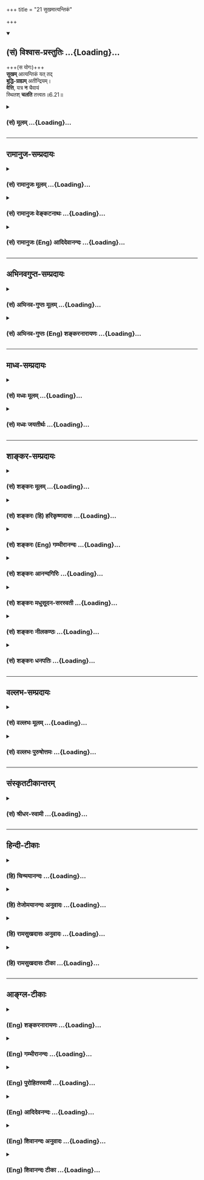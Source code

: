 +++
title = "21 सुखमात्यन्तिकं"

+++
<div class="js_include" newlevelforh1="2" title="(सं) विश्वास-प्रस्तुतिः" unfilled url="/mahAbhAratam/vyAsaH/shlokashaH/06-bhIShma-parva/03-bhagavad-gItA-parva/saMskRtam/vishvAsa-prastutiH/06_Atma-saMyama-yogaH_a/21_sukhamAtyantikaM.md">
<details open><summary><h2>(सं) विश्वास-प्रस्तुतिः ...{Loading}...</h2></summary>

+++(स योगः)+++  
**सुखम्** आत्यन्तिकं यत् तद्  
**बुद्धि-ग्राह्यम्** अतीन्द्रियम्।  
**वेत्ति**, यत्र **न** चैवायं  
स्थितश् **चलति** तत्त्वतः॥6.21॥
</details>
</div>
<div class="js_include collapsed" newlevelforh1="3" title="(सं) मूलम्" unfilled url="/mahAbhAratam/vyAsaH/shlokashaH/06-bhIShma-parva/03-bhagavad-gItA-parva/saMskRtam/mUlam/06_Atma-saMyama-yogaH_a/21_sukhamAtyantikaM.md">
<details><summary><h3>(सं) मूलम् ...{Loading}...</h3></summary>

सुखमात्यन्तिकं यत्तद्बुद्धिग्राह्यमतीन्द्रियम्।  
वेत्ति यत्र न चैवायं स्थितश्चलति तत्त्वतः।।6.21।।
</details>
</div>


_________________
## रामानुज-सम्प्रदायः
<div class="js_include collapsed" newlevelforh1="3" title="(सं) रामानुजः मूलम्" unfilled url="/mahAbhAratam/vyAsaH/shlokashaH/06-bhIShma-parva/03-bhagavad-gItA-parva/saMskRtam/rAmAnujaH/mUlam/06_Atma-saMyama-yogaH_a/21_sukhamAtyantikaM.md">
<details><summary><h3>(सं) रामानुजः मूलम् ...{Loading}...</h3></summary>

।।6.21।।**यत्तद् अतीन्द्रियम्** आत्मबुद्ध्येक**ग्राह्यम् आत्यन्तिकं सुखं
यत्र च** योगे **वेत्ति** अनुभवति यत्र च योगे **स्थितः** सुखातिरेकेण
**तत्त्वतः** तद्भावात् **न चलति।**

</details>
</div>
<div class="js_include collapsed" newlevelforh1="3" title="(सं) रामानुजः वेङ्कटनाथः" unfilled url="/mahAbhAratam/vyAsaH/shlokashaH/06-bhIShma-parva/03-bhagavad-gItA-parva/saMskRtam/rAmAnujaH/venkaTanAthaH/06_Atma-saMyama-yogaH_a/21_sukhamAtyantikaM.md">
<details><summary><h3>(सं) रामानुजः वेङ्कटनाथः ...{Loading}...</h3></summary>

।। 6.21पुनरपि योगदशैव आदरातिरेकाय निरतिशयपुरुषार्थत्वप्रतिपादनेन
प्रपञ्च्यते यत्र इत्यादिभिः। निरुद्धं इत्यत्र
परिगृहीतत्वविनष्टत्वादिभ्रमव्युदासाय योगसेवया हेतुना सर्वत्र
निरुद्धमित्युक्तम्। सर्वतो निरुद्धमित्युक्ते प्रवृत्तस्य निवारणमात्रं
प्रतीयेतसर्वत्र इत्युक्ते तूत्तरोत्तरप्रवृत्त्यनुदयोऽपि सिध्यतीति
सप्तमीनिर्देशः। योगसेवया निरुद्धं यत्रोपरमते इत्युक्ते योगस्य
पृथगुपादानात् यच्छब्दार्थस्य योगाद्व्यतिरेकः प्रतीयेतेति
तद्व्युदासाययोगसंज्ञितम् इति वक्ष्यमाणान्वयेनयत्र योग इत्युक्तम्। यत्र
यस्मिन् काले इति परोक्तमयुक्तम् उपरितनयच्छब्दभिन्नार्थत्वप्रसङ्गात्
प्रतिनिर्देशस्थयोगशब्दानन्वयाच्चेति भावः। यत्रोपरमते इत्यत्र यतो
विच्छिद्यत इति भ्रमापाकरणायाहअतिशयितेति। यत्र सिद्धेऽन्यत उपरमत
इत्यध्याहारेण योजना न युक्ता तथा सतिनिरुद्धं इत्यनेन पुनरुक्तिश्च
स्यात्। उपसर्गाणां च नानार्थत्वादयमेवातिशयितार्थ उपपन्नः।
आसक्तिप्रतिपादनद्वारा तात्पर्येण वायमर्थः सिध्यतीति भावः। यत्र
चैवेत्येवकारस्य यथाक्रमान्वये प्रयोजनाभावात् उचितान्वयप्रदर्शनाय
आत्मन्येव तुष्यतीत्युक्तम्। अन्यनिरपेक्षमित्यवधारणतोषशब्दाभ्यां
अर्थसिद्धोक्तिः। यद्वाआत्मानं पश्यंस्तुष्यति इत्येतावतैव विवक्षितसिद्धौ
पुनरात्मनीति निर्देशः तदन्यव्युदासार्थ इत्यभिप्रायः। आत्मनि
परमात्मानमिति योजना तु जीवयोगविषयत्वादिहासङ्गता।
अतीन्द्रियमित्युक्तत्वात् परिशेषात् औचित्याच्चबुद्धिग्राह्यम् इत्यत्र
बुद्धिं विशिनष्टि आत्मबुद्ध्येकेति। आत्यन्तिकं
पुनर्दुःखसम्भेदरहितमित्यर्थः। यदेवंविधं सुखं तद्यत्र वेत्तीत्यन्वयः।
यद्वा यत्तदिति पिण्डितं प्रसिद्ध्यतिशयार्थं तदित्येवार्थः। केचित्तु
यत्तच्छब्दान्वयप्रकारमजानन्तःसुखमात्यन्तिकं यत्र इति पठन्तिवेत्ति यत्र
इति यत्रशब्दः पूर्वोत्तरवाक्यसाधारणतया मध्ये प्रयुक्तः।
वेत्तीत्यस्यापवर्गदशानुभाव्यसुखप्रतिसन्धानपरत्वव्युदासाय
योगरूपापारोक्ष्याभिप्रायेणअनुभवतीत्युक्तम्। आत्मनि तुष्यति इति
पूर्वमितरसुखनिरपेक्षत्वपरम्। सुखमात्यन्तिकम् इत्यादिकं तु
स्वरूपसुखानुभवपरमित्यपौनरुक्त्यम्। सुखातिरेकेणेति उक्त एवाचलनहेतुरुचित
इति भावः। प्रामाणिकार्थान्न चलतीति वा सम्यक् चलतीति वा निर्वहणं मन्दम्।
योगदशायां च सुखातिरेकेण स्वरसतस्तदवस्थयैव
चिरतरावस्थानाभिधानमुचितमपेक्षितं चेत्यभिप्रायेणतत्त्वतः
इत्यस्यतद्भावादिति प्रतिपदमुक्तम्। इतरविषयनिरोधनैरपेक्ष्येयत्र इति
श्लोकेनोक्ते। तत आत्मस्वरूपसुखानुभवस्तस्य स्वरसवाहितया दुर्विच्छेदत्वं
चसुखम् इति श्लोकेनाभिहिते। अथयं लब्ध्वा इति श्लोकेन योगविरतिकालेष्वपि
तस्यैवाभिलाषपदत्वाद्बाह्यसुखाभिलाषेण दुःखेन चानास्कन्दनमुच्यत इति
विभागज्ञापनाभिप्रायेणयोगाद्विरत इत्यादिकमुक्तम्। योगदशायां तु
लाभान्तरप्रतिसन्धानमेव नास्तीति भावः। गुरुणापि
इत्युक्तगौरवव्यञ्जनायगुणवत्पुत्रवियोगादिनेत्युक्तम्। पुत्रजन्मविपत्तिभ्यां
न परं सुखदुःखयोः इति ह्याहुः। न विचाल्यते योगप्रतिकूलमवसादं न
गच्छतीत्यर्थः। दुःखसंयोगस्य वियोगस्तस्यासम्बन्धः अभाव इत्यर्थः। स च
भावान्तरमिति ज्ञापनायाह दुःखसंयोगप्रत्यनीकाकारमिति। दुःखसंयोगस्य वियोगो
यत्रेति व्यधिकरणबहुव्रीहौ फलितोक्तिरियम्। अथवा वियोगशब्दोऽत्र
वियुज्यतेऽनेनेति करणार्थघञन्तो वियोगहेतुपर इति भावः। निर्विण्णचेतसेति
पदच्छेदे संसारे तापत्रयेष्वेवेत्यध्याहारः स्यात् तत्तु सप्रयोजने
योजनान्तरे सम्भवति न युक्तम् तस्मादनिर्निण्णचेतसेति पदच्छेदः।
निश्चयशब्दोऽपि तेनैव हेतुसमर्पणेनान्वितः न तुयोक्तव्यः इत्यनेन
निरर्थकान्वयप्रसङ्गात्। अनिर्विण्णत्वहेतुश्च निश्चयः
पूर्वोक्तनिरतिशयपुरुषार्थत्वेनैव स्यात् तदेतदखिलमभिसन्धायाह स
एवमिति। एवंरूपो निरतिशयपुरुषार्थरूप इत्यर्थः। योक्तव्यः इत्युक्तत्वात्
आरम्भोपकारकत्वद्योतनायआरम्भदशायामित्युक्तम्। मनसा क्लिश्यमानस्तु समाधानं
च कामयेत्। अनिर्वेदं मुनिर्गच्छन् कुर्यादेवात्मनो हितम्। इति
ह्युच्यते।। अतो विरक्त्युपयुक्तो निर्वेदोऽन्यः अयं त्वन्यादृश
इतिहृष्टचेतसेत्युक्तम्। योक्तव्यः कर्तव्य इत्यर्थः।

</details>
</div>
<div class="js_include collapsed" newlevelforh1="3" title="(सं) रामानुजः (Eng) आदिदेवानन्दः" unfilled url="/mahAbhAratam/vyAsaH/shlokashaH/06-bhIShma-parva/03-bhagavad-gItA-parva/saMskRtam/rAmAnujaH/english/AdidevAnandaH/06_Atma-saMyama-yogaH_a/21_sukhamAtyantikaM.md">
<details><summary><h3>(सं) रामानुजः (Eng) आदिदेवानन्दः ...{Loading}...</h3></summary>

6.20 - 6.23 Where, through the practice of Yoga, the mind, which is subdued everywhere by such practice, 'rejoices', i.e., rejoices in surpassing felicity; and where, perceiving through Yoga 'the self
(Atman)' by 'the mind (Atman)' one is delighted by the self and indifferent to all other objects; and where, through Yoga, one 'knows',
i.e., experiences that infinite happiness which can be grasped only by the 'intellect' contemplating on the self, but is beyond the grasp of the senses; where, remaining in that Yoga, one does not 'swerve from that state,' because of the overwhelming happiness that state confers;
having gained which, he desires for it alone, even when he is awakened from Yoga, and does not hold anything else as a gain; where one is not moved even by 'the heaviest sorrow' caused by any berevaement like that of a virtuous son - let him know that disunion from all union with pain,
i.e., which forms the opposite of union with pain, is called by the term Yoga. This Yoga must be practised with the determination of its nature as such from the beginning with a mind free from despondency, i.e., with zestful exaltation.

</details>
</div>


_________________
## अभिनवगुप्त-सम्प्रदायः
<div class="js_include collapsed" newlevelforh1="3" title="(सं) अभिनव-गुप्तः मूलम्" unfilled url="/mahAbhAratam/vyAsaH/shlokashaH/06-bhIShma-parva/03-bhagavad-gItA-parva/saMskRtam/abhinava-guptaH/mUlam/06_Atma-saMyama-yogaH_a/21_sukhamAtyantikaM.md">
<details><summary><h3>(सं) अभिनव-गुप्तः मूलम् ...{Loading}...</h3></summary>
<div class="js_include" includetitle="false" newlevelforh1="2" unfilled="" url="/mahAbhAratam/vyAsaH/shlokashaH/06-bhIShma-parva/02-bhagavad-gItA-parva/saMskRtam/abhinava-guptaH/mUlam/06_Atma-saMyama-yogaH_a/23_taM_vidyAd.md"></div>
</details>
</div>
<div class="js_include collapsed" newlevelforh1="3" title="(सं) अभिनव-गुप्तः (Eng) शङ्करनारायणः" unfilled url="/mahAbhAratam/vyAsaH/shlokashaH/06-bhIShma-parva/03-bhagavad-gItA-parva/saMskRtam/abhinava-guptaH/english/shankaranArAyaNaH/06_Atma-saMyama-yogaH_a/21_sukhamAtyantikaM.md">
<details><summary><h3>(सं) अभिनव-गुप्तः (Eng) शङ्करनारायणः ...{Loading}...</h3></summary>

6.20 See Comment under 6.23

</details>
</div>


_________________
## माध्व-सम्प्रदायः
<div class="js_include collapsed" newlevelforh1="3" title="(सं) मध्वः मूलम्" unfilled url="/mahAbhAratam/vyAsaH/shlokashaH/06-bhIShma-parva/03-bhagavad-gItA-parva/saMskRtam/madhvaH/mUlam/06_Atma-saMyama-yogaH_a/21_sukhamAtyantikaM.md">
<details><summary><h3>(सं) मध्वः मूलम् ...{Loading}...</h3></summary>

।।6.21 6.22।। तत्त्वतो भगवद्रूपत्वात्।

</details>
</div>
<div class="js_include collapsed" newlevelforh1="3" title="(सं) मध्वः जयतीर्थः" unfilled url="/mahAbhAratam/vyAsaH/shlokashaH/06-bhIShma-parva/03-bhagavad-gItA-parva/saMskRtam/madhvaH/jayatIrthaH/06_Atma-saMyama-yogaH_a/21_sukhamAtyantikaM.md">
<details><summary><h3>(सं) मध्वः जयतीर्थः ...{Loading}...</h3></summary>

।।6.21 6.22।। तत्त्वतस्तद्भावात् ब्रह्मत्वादिति प्रमाणविरुद्धं व्याख्यानं
व्यावर्तयितुमाह **तत्त्वत** इति।

</details>
</div>


_________________
## शाङ्कर-सम्प्रदायः
<div class="js_include collapsed" newlevelforh1="3" title="(सं) शङ्करः मूलम्" unfilled url="/mahAbhAratam/vyAsaH/shlokashaH/06-bhIShma-parva/03-bhagavad-gItA-parva/saMskRtam/shankaraH/mUlam/06_Atma-saMyama-yogaH_a/21_sukhamAtyantikaM.md">
<details><summary><h3>(सं) शङ्करः मूलम् ...{Loading}...</h3></summary>

।।6.21।। **सुखम्** आत्यन्तिकं अत्यन्तमेव भवति इत्या**त्यन्तिकम्**
अनन्तमित्यर्थः **यत् तत् बुद्धिग्राह्यं** बुद्ध्यैव इन्द्रियनिरपेक्षया
गृह्यते इति बुद्धिग्राह्यम् **अतीन्द्रियम्** इन्द्रियगोचरातीतम्
अविषयजनितमित्यर्थः **वेत्ति** तत् ईदृशं सुखमनुभवति **यत्र** यस्मिन् काले
**न च एव अयं** विद्वान् आत्मस्वरूपे **स्थितः** तस्मात् नैव **चलति
तत्त्वतः** तत्त्वस्वरूपात् न प्रच्यवते इत्यर्थः।। किञ्च

</details>
</div>
<div class="js_include collapsed" newlevelforh1="3" title="(सं) शङ्करः (हि) हरिकृष्णदासः" unfilled url="/mahAbhAratam/vyAsaH/shlokashaH/06-bhIShma-parva/03-bhagavad-gItA-parva/saMskRtam/shankaraH/hindI/harikRShNadAsaH/06_Atma-saMyama-yogaH_a/21_sukhamAtyantikaM.md">
<details><summary><h3>(सं) शङ्करः (हि) हरिकृष्णदासः ...{Loading}...</h3></summary>

।।6.21।। तथा जो सुख अत्यन्त यानी अन्तसे रहित अनन्त है जो इन्द्रियोंकी कुछ
भी अपेक्षा न करके केवल बुद्धिसे ही ग्रहण किया जानेयोग्य है जो
इन्द्रियोंकी पहुँचसे अतीत है यानी जो विषयजनित सुख नहीं है ऐसे सुखको यह
योगी जिस कालमें अनुभव कर लेता है जिस कालमें अपने स्वरूपमें स्थित हुआ यह
ज्ञानी उसतत्त्वसे वास्तविक स्वरूपसे चलायमान नहीं होता विचलित नहीं होता।

</details>
</div>
<div class="js_include collapsed" newlevelforh1="3" title="(सं) शङ्करः (Eng) गम्भीरानन्दः" unfilled url="/mahAbhAratam/vyAsaH/shlokashaH/06-bhIShma-parva/03-bhagavad-gItA-parva/saMskRtam/shankaraH/english/gambhIrAnandaH/06_Atma-saMyama-yogaH_a/21_sukhamAtyantikaM.md">
<details><summary><h3>(सं) शङ्करः (Eng) गम्भीरानन्दः ...{Loading}...</h3></summary>

6.21 Yatra, when, at the time when; vetti, one experiences; tat, that;
atyantikam, absolute-which is verily limitless, i.e. infinite; sukham,
Bliss; yat, which; buddhi-grahyam, can be intuited by the intellect,
intuited by the intellect alone, without the help of the senses; and
which is atindriyam, beyond the senses, i.e. not objective; (-when one
experieneces this kind of Bliss) and sthitah, being established in the
nature of the Self; ayam, this person, the illumined one; eva, surely;
na calati, does not swerve; tattvatah, from that Reality-i.e. does not
deviate from the nature of Reality-. Further,

</details>
</div>
<div class="js_include collapsed" newlevelforh1="3" title="(सं) शङ्करः आनन्दगिरिः" unfilled url="/mahAbhAratam/vyAsaH/shlokashaH/06-bhIShma-parva/03-bhagavad-gItA-parva/saMskRtam/shankaraH/AnandagiriH/06_Atma-saMyama-yogaH_a/21_sukhamAtyantikaM.md">
<details><summary><h3>(सं) शङ्करः आनन्दगिरिः ...{Loading}...</h3></summary>

।।6.21।। योगसिद्धिकालं प्रकारान्तरेण प्रकटयति **किञ्चेति।** बुद्धिशब्दः
स्वानुभवविषयः। इन्द्रियनिरपेक्षस्वानुभवगम्यत्वोक्तेरतीन्द्रियमिति
पुनरुक्तमित्याशङ्क्याह अविषयेति। पदच्छेदः **नचेत्यादि।** अपेक्षितपूरणम्
**आत्मस्वरूप इति।** तस्मात्तत्त्वत इति संबन्धः नैवेत्येवकारसंबन्धोक्तिः
चकारः सप्तम्या संबन्धनीयः। यत्रेति पूर्ववत्संबन्धः।

</details>
</div>
<div class="js_include collapsed" newlevelforh1="3" title="(सं) शङ्करः मधुसूदन-सरस्वती" unfilled url="/mahAbhAratam/vyAsaH/shlokashaH/06-bhIShma-parva/03-bhagavad-gItA-parva/saMskRtam/shankaraH/madhusUdana-sarasvatI/06_Atma-saMyama-yogaH_a/21_sukhamAtyantikaM.md">
<details><summary><h3>(सं) शङ्करः मधुसूदन-सरस्वती ...{Loading}...</h3></summary>

।।6.21।। आत्मन्येव तोषे हेतुमाह यत्र यस्मिन्नवस्थाविशेष आत्यन्तिकमनन्तं
निरतिशयं ब्रह्मस्वरूपमतीन्द्रियं विषयेन्द्रियसंप्रयोगानभिव्यङ्ग्यं
बुद्धिग्राह्यं बुद्ध्यैव रजस्तमोमलरहितया सत्त्वमात्रवाहिन्या ग्राह्यं
सुखं योगी वेत्ति अनुभवति। यत्र च स्थितोऽयं विद्वांस्तत्त्वत
आत्मस्वरूपान्नैव चलति तं योगसंज्ञितं विद्यादिति परेणान्वयः समानः।
अत्रात्यन्तिकमिति ब्रह्मसुखस्वरूपकथनम्। अतीन्द्रियमिति
विषयसुखव्यावृत्तिः तस्य विषयेन्द्रियसंयोगसापेक्षत्वात्।
बुद्धिग्राह्यमिति सौषुप्तसुखव्यावृत्तिः सुषुप्तौ बुद्धेर्लीनत्वात्।
समाधौ निर्वृत्तिकायास्तस्याः सत्त्वात्। तदुक्तं गौडपादैःलीयते तु
सुषुप्तौ तन्निगृहीतं न लीयते इति। तथाच श्रूयतेसमाधिनिर्धूतमलस्य चेतसो
निवेशितस्यात्मनि यत्सुखं भवेत्। न शक्यते वर्णयितुं गिरा तदा स्वयं
तदन्तःकरणेन गृह्यते।। इति। अन्तःकरणेन निरुद्धसर्ववृत्तिकेनेत्यर्थः।
वृत्त्या तु सुखास्वादनं गौडपादाचार्यैस्तत्र प्रतिषिद्धंनास्वादयेत्सुखं
तत्र निःसङ्गः प्रज्ञया भवेत् इति। महदिदं समाधौ सुखमनुभवामीति
सविकल्पवृत्तिरूपा प्रज्ञा सुखास्वादः। तं व्युत्थानरूपत्वेन
समाधिविरोधित्वाद्योगी न कुर्यात्। अतएवैतादृश्या प्रज्ञया सह सङ्गं
परित्यजेत् तां निरुन्ध्यादित्यर्थः। निर्वृत्तिकेन तु चित्तेन
स्वरूपसुखानुभवस्तैः प्रतिपादितःस्वस्थं शान्तं सनिर्वाणमकथ्यं सुखमुत्तमम्
इति। स्पष्टं चैतदुपरिष्टात्करिष्यते।

</details>
</div>
<div class="js_include collapsed" newlevelforh1="3" title="(सं) शङ्करः नीलकण्ठः" unfilled url="/mahAbhAratam/vyAsaH/shlokashaH/06-bhIShma-parva/03-bhagavad-gItA-parva/saMskRtam/shankaraH/nIlakaNThaH/06_Atma-saMyama-yogaH_a/21_sukhamAtyantikaM.md">
<details><summary><h3>(सं) शङ्करः नीलकण्ठः ...{Loading}...</h3></summary>

।।6.21।। किं च **सुखमिति।** आत्यन्तिकमनन्तं यत्सुखं तत्केवलं
बुद्धिग्राह्यं सौषुप्तसुखवद्यतोऽतीन्द्रियमिन्द्रियागोचरं यत्र सुखे
स्थितोऽयं न वेत्ति वेद्याभावान्न किंचिदनुभवति नापि तत्त्वतश्चलति।
बुद्धितादातम्याध्यासकाले चलतीवेति भाति परंतु तत्त्वतो न चलति। तथा च
श्रुतिःध्यायतीव लेलायतीव इतीवशब्दं प्रयुञ्जाना ध्यानादेरतात्त्विकत्वं
दर्शयति। बुद्धौ ध्यायन्त्यां ध्यायतीवेति लेलायन्त्यां लेलायतीवेति
श्रुत्यर्थः। यद्वा तत्सुखं यत्रायं न चैव वेत्ति किमपि नैवानुभवति।
यत्रेत्यादि भिन्नं वाक्यम्।

</details>
</div>
<div class="js_include collapsed" newlevelforh1="3" title="(सं) शङ्करः धनपतिः" unfilled url="/mahAbhAratam/vyAsaH/shlokashaH/06-bhIShma-parva/03-bhagavad-gItA-parva/saMskRtam/shankaraH/dhanapatiH/06_Atma-saMyama-yogaH_a/21_sukhamAtyantikaM.md">
<details><summary><h3>(सं) शङ्करः धनपतिः ...{Loading}...</h3></summary>

।।6.21।। किंच सुखमत्यन्तमेव भवतीत्यात्यन्तिकं अनन्तमित्यर्थः। यदेतादृशं
ब्रह्मानन्दरुपं सुखं तदुद्य्धैव गृह्यत िति बुद्धिग्राह्मम्। दृश्यते
त्वग्र्यया बुद्य्धा सूक्ष्मया सूक्ष्मदर्शिभिः इति श्रुतेः।
अतीन्द्रियमिन्द्रियगोचरातीतम्। विषयाजन्यमित्यर्थः। यत्र यस्मिन्कालेऽयं
विद्वान् आत्मस्वरुपेणावस्थितो वेत्ति अनुभवति तत्त्वतस्तत्त्वरुपान्नैव
चलति। न प्रत्यवत इत्यर्थः।

</details>
</div>


_________________
## वल्लभ-सम्प्रदायः
<div class="js_include collapsed" newlevelforh1="3" title="(सं) वल्लभः मूलम्" unfilled url="/mahAbhAratam/vyAsaH/shlokashaH/06-bhIShma-parva/03-bhagavad-gItA-parva/saMskRtam/vallabhaH/mUlam/06_Atma-saMyama-yogaH_a/21_sukhamAtyantikaM.md">
<details><summary><h3>(सं) वल्लभः मूलम् ...{Loading}...</h3></summary>

।।6.21।। आत्मसुखप्राप्तिलक्षणेन फलेन तमेव लक्षयति यत्रेति। सुखमात्यन्तिकं
इति च आत्मरूपया बुद्ध्या ज्ञानेन ग्राह्यं इतरेन्द्रियाग्राह्यत्वात्
सुखमात्मरूपं निर्दिष्टम् तत्त्वतः आत्मस्वरूपात्सुखात्मत्वाद्धि न चलति।

</details>
</div>
<div class="js_include collapsed" newlevelforh1="3" title="(सं) वल्लभः पुरुषोत्तमः" unfilled url="/mahAbhAratam/vyAsaH/shlokashaH/06-bhIShma-parva/03-bhagavad-gItA-parva/saMskRtam/vallabhaH/puruShottamaH/06_Atma-saMyama-yogaH_a/21_sukhamAtyantikaM.md">
<details><summary><h3>(सं) वल्लभः पुरुषोत्तमः ...{Loading}...</h3></summary>

  
  
।।6.21।। तेषामुत्पत्तिप्रकारमाह सुखमिति। यत्र अवस्थाविशेषे तथाभूतसेवानुभव
जाताग्रिमविविधमनोरथरूपे आत्यन्तिकमतिशयितं
जीवभावप्राप्तिफलात्मकं सुखं बुद्धिग्राह्यं
भावात्मकस्वरूपात्मबुद्धिग्राह्यमतीन्द्रियं लौकिकेन्द्रियसम्बन्धाविषयं
यत् तद्वेति। च पुनः अयं पुञ्जीवः यत्रावस्थायां तत्त्वतो भावात्मकदास्यफले
रसकोटिस्फूर्तिरहितभावेन स्थितो नैव चलतितं विद्यात् 23
इत्य**भिभ()**श्लोकेनैव सम्बन्धः।  
  

</details>
</div>


_________________
## संस्कृतटीकान्तरम्
<div class="js_include collapsed" newlevelforh1="3" title="(सं) श्रीधर-स्वामी" unfilled url="/mahAbhAratam/vyAsaH/shlokashaH/06-bhIShma-parva/03-bhagavad-gItA-parva/saMskRtam/shrIdhara-svAmI/06_Atma-saMyama-yogaH_a/21_sukhamAtyantikaM.md">
<details><summary><h3>(सं) श्रीधर-स्वामी ...{Loading}...</h3></summary>

।।6.21।। आत्मन्येव तोषे हेतुमाह **सुखमिति।** यत्र यस्मिन्नवस्थाविशेषे
यत्तत्किमपि निरतिशयमात्यन्तिकं नित्यं सुखं वेत्ति। ननु तदा
विषयेन्द्रियसंबन्धाभावात्कुतः सुखं स्यात्तत्राह। अतीन्द्रियं
विषयेन्द्रियसंबन्धातीतम्। केवलं बुद्ध्यैवात्माकारतया ग्राह्यम्। अतएव च
यत्र स्थितः संस्तत्त्वत आत्मस्वरूपान्नैव चलति।

</details>
</div>


_________________
## हिन्दी-टीकाः
<div class="js_include collapsed" newlevelforh1="3" title="(हि) चिन्मयानन्दः" unfilled url="/mahAbhAratam/vyAsaH/shlokashaH/06-bhIShma-parva/03-bhagavad-gItA-parva/hindI/chinmayAnandaH/06_Atma-saMyama-yogaH_a/21_sukhamAtyantikaM.md">
<details><summary><h3>(हि) चिन्मयानन्दः ...{Loading}...</h3></summary>

।।6.21।। No commentary.  
  

</details>
</div>
<div class="js_include collapsed" newlevelforh1="3" title="(हि) तेजोमयानन्दः अनुवादः" unfilled url="/mahAbhAratam/vyAsaH/shlokashaH/06-bhIShma-parva/03-bhagavad-gItA-parva/hindI/tejomayAnandaH/anuvAdaH/06_Atma-saMyama-yogaH_a/21_sukhamAtyantikaM.md">
<details><summary><h3>(हि) तेजोमयानन्दः अनुवादः ...{Loading}...</h3></summary>

।।6.21।। जो सुख आत्यन्तिक, अतीन्द्रिय और बुध्दिग्राह्म है, उस सुखका जिस
अवस्थामें अनुभव करता है और जिस सुखमें स्थित हुआ यह ध्यानयोगी फिर कभी
तत्वसे विचलित नहीं होता है।।

</details>
</div>
<div class="js_include collapsed" newlevelforh1="3" title="(हि) रामसुखदासः अनुवादः" unfilled url="/mahAbhAratam/vyAsaH/shlokashaH/06-bhIShma-parva/03-bhagavad-gItA-parva/hindI/rAmasukhadAsaH/anuvAdaH/06_Atma-saMyama-yogaH_a/21_sukhamAtyantikaM.md">
<details><summary><h3>(हि) रामसुखदासः अनुवादः ...{Loading}...</h3></summary>

।।6.21।। जो सुख आत्यन्तिक, अतीन्द्रिय और बुद्धिग्राह्य है, उस सुखका जिस
अवस्थामें अनुभव करता है और जिस सुखमें स्थित हुआ यह ध्यानयोगी फिर कभी
तत्त्वसे विचलित नहीं होता।

</details>
</div>
<div class="js_include collapsed" newlevelforh1="3" title="(हि) रामसुखदासः टीका" unfilled url="/mahAbhAratam/vyAsaH/shlokashaH/06-bhIShma-parva/03-bhagavad-gItA-parva/hindI/rAmasukhadAsaH/TIkA/06_Atma-saMyama-yogaH_a/21_sukhamAtyantikaM.md">
<details><summary><h3>(हि) रामसुखदासः टीका ...{Loading}...</h3></summary>

।।6.21।।***व्याख्या--*'सुखमात्यन्तिकं यत्'--**ध्यानयोगी अपने द्वारा
अपने-आपमें जिस सुखका अनुभव करता है, प्राकृत संसारमें उस सुखसे बढ़कर
दूसरा कोई सुख हो ही नहीं सकता और होना सम्भव ही नहीं है। कारण कि यह सुख
तीनों गुणोंसे अतीत और स्वतःसिद्ध है। यह सम्पूर्ण सुखोंकी आखिरी हद
है--**'सा काष्ठा सा परा गतिः। '** इसी सुखको अक्षय सुख (5। 21), अत्यन्त
सुख (6। 28) और ऐकान्तिक सुख (14। 27) कहा गया है।  
  
इस सुखको यहाँ 'आत्यन्तिक' कहनेका तात्पर्य है कि यह सुख सात्त्विक सुखसे
विलक्षण है। कारण कि सात्त्विक सुख तो परमात्मविषयक बुद्धिकी प्रसन्नतासे
उत्पन्न होता है (गीता 18। 37); परन्तु यह आत्यन्तिक सुख उत्पन्न नहीं
होता, प्रत्युत यह स्वतःसिद्ध अनुत्पन्न सुख है।

</details>
</div>


_________________
## आङ्ग्ल-टीकाः
<div class="js_include collapsed" newlevelforh1="3" title="(Eng) शङ्करनारायणः" unfilled url="/mahAbhAratam/vyAsaH/shlokashaH/06-bhIShma-parva/03-bhagavad-gItA-parva/english/shankaranArAyaNaH/06_Atma-saMyama-yogaH_a/21_sukhamAtyantikaM.md">
<details><summary><h3>(Eng) शङ्करनारायणः ...{Loading}...</h3></summary>

6.21. Where he realises that limitless Bliss Which is to be grasped by intellect and is beyond sences; remaining Where he does not stir out from the Reality;

</details>
</div>
<div class="js_include collapsed" newlevelforh1="3" title="(Eng) गम्भीरानन्दः" unfilled url="/mahAbhAratam/vyAsaH/shlokashaH/06-bhIShma-parva/03-bhagavad-gItA-parva/english/gambhIrAnandaH/06_Atma-saMyama-yogaH_a/21_sukhamAtyantikaM.md">
<details><summary><h3>(Eng) गम्भीरानन्दः ...{Loading}...</h3></summary>

6.21 When one experienece that absolute Blisss which can be intuited by the intellect and which is beyond the senses, and being established
(thus) this person surely does not swerve from Reality;

</details>
</div>
<div class="js_include collapsed" newlevelforh1="3" title="(Eng) पुरोहितस्वामी" unfilled url="/mahAbhAratam/vyAsaH/shlokashaH/06-bhIShma-parva/03-bhagavad-gItA-parva/english/purohitasvAmI/06_Atma-saMyama-yogaH_a/21_sukhamAtyantikaM.md">
<details><summary><h3>(Eng) पुरोहितस्वामी ...{Loading}...</h3></summary>

6.21 When he enjoys the Bliss which passes sense, and which only the Pure Intellect can grasp, when he comes to rest within his own highest Self, never again will he stray from reality.

</details>
</div>
<div class="js_include collapsed" newlevelforh1="3" title="(Eng) आदिदेवनन्दः" unfilled url="/mahAbhAratam/vyAsaH/shlokashaH/06-bhIShma-parva/03-bhagavad-gItA-parva/english/AdidevanandaH/06_Atma-saMyama-yogaH_a/21_sukhamAtyantikaM.md">
<details><summary><h3>(Eng) आदिदेवनन्दः ...{Loading}...</h3></summary>

6.21 Where one knows that infinite happiness which can be grasped by the intellect but is beyond the grasp of the senses, wherein established one swerves not from that condition;

</details>
</div>
<div class="js_include collapsed" newlevelforh1="3" title="(Eng) शिवानन्दः अनुवादः" unfilled url="/mahAbhAratam/vyAsaH/shlokashaH/06-bhIShma-parva/03-bhagavad-gItA-parva/english/shivAnandaH/anuvAdaH/06_Atma-saMyama-yogaH_a/21_sukhamAtyantikaM.md">
<details><summary><h3>(Eng) शिवानन्दः अनुवादः ...{Loading}...</h3></summary>

6.21 When he (the Yogi) feels that Infinite Bliss which can be grasped by the (pure) intellect and which transcends the senses, and established wherein he never moves from the Reality.

</details>
</div>
<div class="js_include collapsed" newlevelforh1="3" title="(Eng) शिवानन्दः टीका" unfilled url="/mahAbhAratam/vyAsaH/shlokashaH/06-bhIShma-parva/03-bhagavad-gItA-parva/english/shivAnandaH/TIkA/06_Atma-saMyama-yogaH_a/21_sukhamAtyantikaM.md">
<details><summary><h3>(Eng) शिवानन्दः टीका ...{Loading}...</h3></summary>

6.21 सुखम् bliss; आत्यन्तिकम् infinite; यत् which; तत् that;
बुद्धिग्राह्यम् that which can be grasped by reason; अतीन्द्रियम्
transcending the senses; वेत्ति knows; यत्र where; न not; च and; एव
even; अयम् this; स्थितः established; चलति moves; तत्त्वतः from the Reality.Commentary The Infinite Bliss of the Self (which is beyond the reach of the senses) can be grasped (realised) by the pure intellect independently of the senses. During deep meditation the senses cease to function; as they are involved into their cause; the mind. The intellect is rendered pure by the practice of Yama (selfrestriant) and Niyama
(observances and disciplinary practices) and constant meditation.

</details>
</div>
